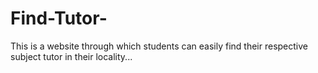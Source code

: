 # Find-Tutor-
This is a website through which students can easily find their respective subject tutor in their locality...
